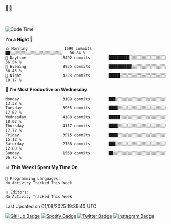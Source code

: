 ### 🤙🍺

<!-- <a href="https://github-readme-stats.vercel.app/api?username=hzak2xx&count_private=true&show_icons=true&theme=dracula">
  <img align="center" src="https://github-readme-stats.vercel.app/api?username=hzak2xx&count_private=true&show_icons=true&theme=dracula" />
</a>
</br> -->
</br>

<!--START_SECTION:waka-->
![Code Time](http://img.shields.io/badge/Code%20Time-4%2C209%20hrs%2040%20mins-blue)

**I'm a Night 🦉** 

```text
🌞 Morning                1590 commits        ██░░░░░░░░░░░░░░░░░░░░░░░   06.84 % 
🌆 Daytime                8492 commits        █████████░░░░░░░░░░░░░░░░   36.54 % 
🌃 Evening                8935 commits        ██████████░░░░░░░░░░░░░░░   38.45 % 
🌙 Night                  4223 commits        █████░░░░░░░░░░░░░░░░░░░░   18.17 % 
```
📅 **I'm Most Productive on Wednesday** 

```text
Monday                   3109 commits        ███░░░░░░░░░░░░░░░░░░░░░░   13.38 % 
Tuesday                  3955 commits        ████░░░░░░░░░░░░░░░░░░░░░   17.02 % 
Wednesday                4188 commits        █████░░░░░░░░░░░░░░░░░░░░   18.02 % 
Thursday                 4117 commits        ████░░░░░░░░░░░░░░░░░░░░░   17.72 % 
Friday                   3515 commits        ████░░░░░░░░░░░░░░░░░░░░░   15.12 % 
Saturday                 2788 commits        ███░░░░░░░░░░░░░░░░░░░░░░   12.00 % 
Sunday                   1568 commits        ██░░░░░░░░░░░░░░░░░░░░░░░   06.75 % 
```


📊 **This Week I Spent My Time On** 

```text
💬 Programming Languages: 
No Activity Tracked This Week

🔥 Editors: 
No Activity Tracked This Week
```


 Last Updated on 01/08/2025 19:39:40 UTC
<!--END_SECTION:waka-->

[![GitHub Badge](https://img.shields.io/badge/GitHub-100000?style=for-the-badge&logo=github&logoColor=white)](https://github.com/hzak2xx)
[![Spotify Badge](https://img.shields.io/badge/Spotify-1ED760?&style=for-the-badge&logo=spotify&logoColor=white)](https://open.spotify.com/user/uf90s6sbbh75a1mt44clkhkvf)
[![Twitter Badge](https://img.shields.io/badge/Twitter-1DA1F2?style=for-the-badge&logo=twitter&logoColor=white)](https://twitter.com/hzak2xx)
[![Instagram Badge](https://img.shields.io/badge/Instagram-E4405F?style=for-the-badge&logo=instagram&logoColor=white)](https://www.instagram.com/hzak2xx/)
